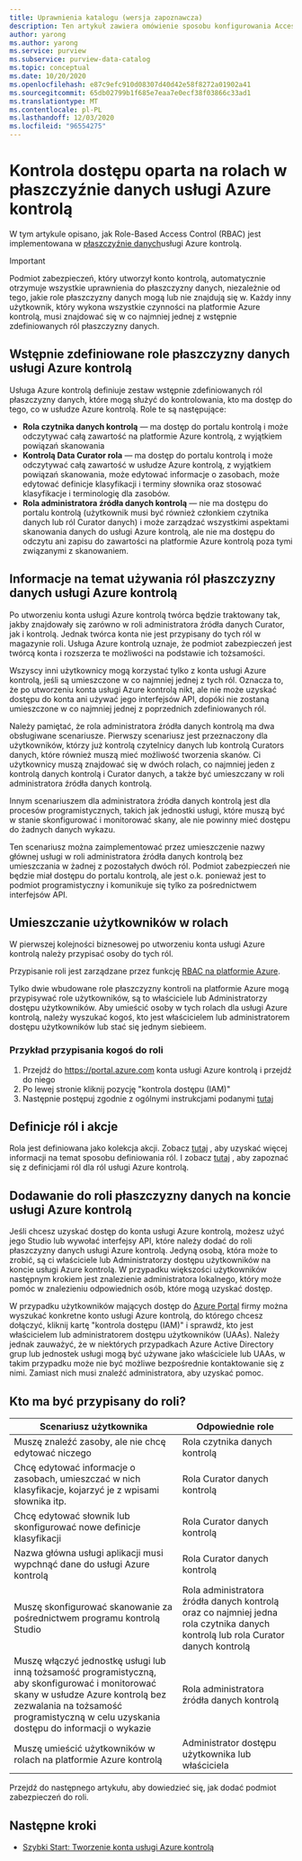 ```yaml
---
title: Uprawnienia katalogu (wersja zapoznawcza)
description: Ten artykuł zawiera omówienie sposobu konfigurowania Access Control Role-Based (RBAC) w usłudze Azure kontrolą
author: yarong
ms.author: yarong
ms.service: purview
ms.subservice: purview-data-catalog
ms.topic: conceptual
ms.date: 10/20/2020
ms.openlocfilehash: e87c9efc910d08307d40d42e58f8272a01902a41
ms.sourcegitcommit: 65db02799b1f685e7eaa7e0ecf38f03866c33ad1
ms.translationtype: MT
ms.contentlocale: pl-PL
ms.lasthandoff: 12/03/2020
ms.locfileid: "96554275"
---
```

# <a name="role-based-access-control-in-azure-purviews-data-plane"></a>Kontrola dostępu oparta na rolach w płaszczyźnie danych usługi Azure kontrolą

W tym artykule opisano, jak Role-Based Access Control (RBAC) jest implementowana w [płaszczyźnie danych](../azure-resource-manager/management/control-plane-and-data-plane.md#data-plane)usługi Azure kontrolą.

> [!IMPORTANT]
> Podmiot zabezpieczeń, który utworzył konto kontrolą, automatycznie otrzymuje wszystkie uprawnienia do płaszczyzny danych, niezależnie od tego, jakie role płaszczyzny danych mogą lub nie znajdują się w. Każdy inny użytkownik, który wykona wszystkie czynności na platformie Azure kontrolą, musi znajdować się w co najmniej jednej z wstępnie zdefiniowanych ról płaszczyzny danych.

## <a name="azure-purviews-pre-defined-data-plane-roles"></a>Wstępnie zdefiniowane role płaszczyzny danych usługi Azure kontrolą

Usługa Azure kontrolą definiuje zestaw wstępnie zdefiniowanych ról płaszczyzny danych, które mogą służyć do kontrolowania, kto ma dostęp do tego, co w usłudze Azure kontrolą. Role te są następujące:

* **Rola czytnika danych kontrolą** — ma dostęp do portalu kontrolą i może odczytywać całą zawartość na platformie Azure kontrolą, z wyjątkiem powiązań skanowania
* **Kontrolą Data Curator rola** — ma dostęp do portalu kontrolą i może odczytywać całą zawartość w usłudze Azure kontrolą, z wyjątkiem powiązań skanowania, może edytować informacje o zasobach, może edytować definicje klasyfikacji i terminy słownika oraz stosować klasyfikacje i terminologię dla zasobów.
* **Rola administratora źródła danych kontrolą** — nie ma dostępu do portalu kontrolą (użytkownik musi być również członkiem czytnika danych lub ról Curator danych) i może zarządzać wszystkimi aspektami skanowania danych do usługi Azure kontrolą, ale nie ma dostępu do odczytu ani zapisu do zawartości na platformie Azure kontrolą poza tymi związanymi z skanowaniem.

## <a name="understanding-how-to-use-azure-purviews-data-plane-roles"></a>Informacje na temat używania ról płaszczyzny danych usługi Azure kontrolą

Po utworzeniu konta usługi Azure kontrolą twórca będzie traktowany tak, jakby znajdowały się zarówno w roli administratora źródła danych Curator, jak i kontrolą. Jednak twórca konta nie jest przypisany do tych ról w magazynie roli. Usługa Azure kontrolą uznaje, że podmiot zabezpieczeń jest twórcą konta i rozszerza te możliwości na podstawie ich tożsamości.

Wszyscy inni użytkownicy mogą korzystać tylko z konta usługi Azure kontrolą, jeśli są umieszczone w co najmniej jednej z tych ról. Oznacza to, że po utworzeniu konta usługi Azure kontrolą nikt, ale nie może uzyskać dostępu do konta ani używać jego interfejsów API, dopóki nie zostaną umieszczone w co najmniej jednej z poprzednich zdefiniowanych ról.

Należy pamiętać, że rola administratora źródła danych kontrolą ma dwa obsługiwane scenariusze. Pierwszy scenariusz jest przeznaczony dla użytkowników, którzy już kontrolą czytelnicy danych lub kontrolą Curators danych, które również muszą mieć możliwość tworzenia skanów. Ci użytkownicy muszą znajdować się w dwóch rolach, co najmniej jeden z kontrolą danych kontrolą i Curator danych, a także być umieszczany w roli administratora źródła danych kontrolą.

Innym scenariuszem dla administratora źródła danych kontrolą jest dla procesów programistycznych, takich jak jednostki usługi, które muszą być w stanie skonfigurować i monitorować skany, ale nie powinny mieć dostępu do żadnych danych wykazu.

Ten scenariusz można zaimplementować przez umieszczenie nazwy głównej usługi w roli administratora źródła danych kontrolą bez umieszczania w żadnej z pozostałych dwóch ról. Podmiot zabezpieczeń nie będzie miał dostępu do portalu kontrolą, ale jest o.k. ponieważ jest to podmiot programistyczny i komunikuje się tylko za pośrednictwem interfejsów API.

## <a name="putting-users-into-roles"></a>Umieszczanie użytkowników w rolach

W pierwszej kolejności biznesowej po utworzeniu konta usługi Azure kontrolą należy przypisać osoby do tych ról.

Przypisanie roli jest zarządzane przez funkcję [RBAC na platformie Azure](../role-based-access-control/overview.md).

Tylko dwie wbudowane role płaszczyzny kontroli na platformie Azure mogą przypisywać role użytkowników, są to właściciele lub Administratorzy dostępu użytkowników. Aby umieścić osoby w tych rolach dla usługi Azure kontrolą, należy wyszukać kogoś, kto jest właścicielem lub administratorem dostępu użytkowników lub stać się jednym siebieem.

### <a name="an-example-of-assigning-someone-to-a-role"></a>Przykład przypisania kogoś do roli

1. Przejdź do https://portal.azure.com konta usługi Azure kontrolą i przejdź do niego
1. Po lewej stronie kliknij pozycję "kontrola dostępu (IAM)"
1. Następnie postępuj zgodnie z ogólnymi instrukcjami podanymi [tutaj](../role-based-access-control/quickstart-assign-role-user-portal.md#create-a-resource-group)

## <a name="role-definitions-and-actions"></a>Definicje ról i akcje

Rola jest definiowana jako kolekcja akcji. Zobacz [tutaj](../role-based-access-control/role-definitions.md) , aby uzyskać więcej informacji na temat sposobu definiowania ról. I zobacz [tutaj](../role-based-access-control/built-in-roles.md) , aby zapoznać się z definicjami ról dla ról usługi Azure kontrolą.

## <a name="getting-added-to-a-data-plane-role-in-an-azure-purview-account"></a>Dodawanie do roli płaszczyzny danych na koncie usługi Azure kontrolą

Jeśli chcesz uzyskać dostęp do konta usługi Azure kontrolą, możesz użyć jego Studio lub wywołać interfejsy API, które należy dodać do roli płaszczyzny danych usługi Azure kontrolą. Jedyną osobą, która może to zrobić, są ci właściciele lub Administratorzy dostępu użytkowników na koncie usługi Azure kontrolą. W przypadku większości użytkowników następnym krokiem jest znalezienie administratora lokalnego, który może pomóc w znalezieniu odpowiednich osób, które mogą uzyskać dostęp.

W przypadku użytkowników mających dostęp do [Azure Portal](https://portal.azure.com) firmy można wyszukać konkretne konto usługi Azure kontrolą, do którego chcesz dołączyć, kliknij kartę "kontrola dostępu (IAM)" i sprawdź, kto jest właścicielem lub administratorem dostępu użytkowników (UAAs). Należy jednak zauważyć, że w niektórych przypadkach Azure Active Directory grup lub jednostek usługi mogą być używane jako właściciele lub UAAs, w takim przypadku może nie być możliwe bezpośrednie kontaktowanie się z nimi. Zamiast nich musi znaleźć administratora, aby uzyskać pomoc.

## <a name="who-should-be-assigned-to-what-role"></a>Kto ma być przypisany do roli?

|Scenariusz użytkownika|Odpowiednie role|
|-------------|-----------------|
|Muszę znaleźć zasoby, ale nie chcę edytować niczego|Rola czytnika danych kontrolą|
|Chcę edytować informacje o zasobach, umieszczać w nich klasyfikacje, kojarzyć je z wpisami słownika itp.|Rola Curator danych kontrolą|
|Chcę edytować słownik lub skonfigurować nowe definicje klasyfikacji|Rola Curator danych kontrolą|
|Nazwa główna usługi aplikacji musi wypchnąć dane do usługi Azure kontrolą|Rola Curator danych kontrolą|
|Muszę skonfigurować skanowanie za pośrednictwem programu kontrolą Studio|Rola administratora źródła danych kontrolą oraz co najmniej jedna rola czytnika danych kontrolą lub rola Curator danych kontrolą|
|Muszę włączyć jednostkę usługi lub inną tożsamość programistyczną, aby skonfigurować i monitorować skany w usłudze Azure kontrolą bez zezwalania na tożsamość programistyczną w celu uzyskania dostępu do informacji o wykazie |Rola administratora źródła danych kontrolą|
|Muszę umieścić użytkowników w rolach na platformie Azure kontrolą | Administrator dostępu użytkownika lub właściciela |

Przejdź do następnego artykułu, aby dowiedzieć się, jak dodać podmiot zabezpieczeń do roli.

## <a name="next-steps"></a>Następne kroki

* [Szybki Start: Tworzenie konta usługi Azure kontrolą](create-catalog-portal.md)
